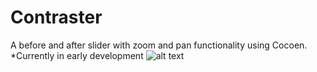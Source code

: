 # Contraster
A before and after slider with zoom and pan functionality using Cocoen. *Currently in early development
![alt text](https://github.com/justintoland/contraster/images/how_to_details.svg)
